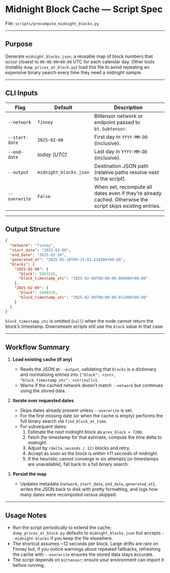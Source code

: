 # Midnight Block Cache — Script Spec

File: `scripts/precompute_midnight_blocks.py`

---

## Purpose
Generate `midnight_blocks.json`, a reusable map of block numbers that occur
closest to `00:00:00+00:00` UTC for each calendar day. Other tools (notably
`dump_prices_at_block.py`) load this file to avoid repeating an expensive
binary search every time they need a midnight sample.

---

## CLI Inputs
| Flag | Default | Description |
|------|---------|-------------|
| `--network` | `finney` | Bittensor network or endpoint passed to `bt.Subtensor`. |
| `--start-date` | `2025-02-08` | First day in `YYYY-MM-DD` (inclusive). |
| `--end-date` | _today (UTC)_ | Last day in `YYYY-MM-DD` (inclusive). |
| `--output` | `midnight_blocks.json` | Destination JSON path (relative paths resolve next to the script). |
| `--overwrite` | `False` | When set, recompute all dates even if they’re already cached. Otherwise the script skips existing entries. |

---

## Output Structure
```json
{
  "network": "finney",
  "start_date": "2025-02-08",
  "end_date": "2025-02-10",
  "generated_at": "2025-02-10T09:15:03.214589+00:00",
  "blocks": {
    "2025-02-08": {
      "block": 5983120,
      "block_timestamp_utc": "2025-02-08T00:00:00.004000+00:00"
    },
    "2025-02-09": {
      "block": 5990320,
      "block_timestamp_utc": "2025-02-09T00:00:00.011000+00:00"
    }
  }
}
```
`block_timestamp_utc` is omitted (`null`) when the node cannot return the block’s
timestamp. Downstream scripts still use the `block` value in that case.

---

## Workflow Summary

1. **Load existing cache (if any)**
   - Reads the JSON at `--output`, validating that `blocks` is a dictionary and
     normalising entries into `{"block": <int>, "block_timestamp_utc": <str|null>}`.
   - Warns if the cached network doesn’t match `--network` but continues using
     the stored data.

2. **Iterate over requested dates**
   - Skips dates already present unless `--overwrite` is set.
   - For the first missing date (or when the cache is empty) performs the full
     binary search via `find_block_at_time`.
   - For subsequent dates:
     1. Estimate the next midnight block as `prev_block + 7200`.
     2. Fetch the timestamp for that estimate; compute the time delta to midnight.
     3. Adjust by `(delta_seconds / 12)` blocks and retry.
     4. Accept as soon as the block is within ±11 seconds of midnight.
     5. If the heuristic cannot converge in six attempts (or timestamps are
        unavailable), fall back to a full binary search.

3. **Persist the map**
   - Updates metadata (`network`, `start_date`, `end_date`, `generated_at`), writes
     the JSON back to disk with pretty formatting, and logs how many dates were
     recomputed versus skipped.

---

## Usage Notes
- Run the script periodically to extend the cache; `dump_prices_at_block.py`
  defaults to `midnight_blocks.json` but accepts `--midnight-blocks` if you keep
  the file elsewhere.
- The shortcut assumes ~12 seconds per block. Large drifts are rare on Finney
  but, if you notice warnings about repeated fallbacks, refreshing the cache
  with `--overwrite` ensures the stored data stays accurate.
- The script depends on `bittensor`; ensure your environment can import it before running.
